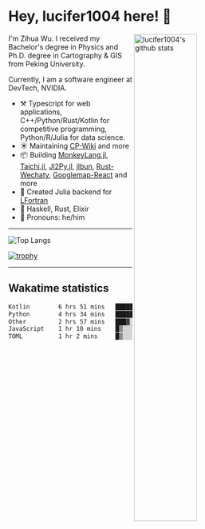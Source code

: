 # Hey, lucifer1004 here! :wave:

<img width="50%" align="right" alt="lucifer1004's github stats" src="https://github-readme-stats.vercel.app/api?username=lucifer1004&show_icons=true">

I'm Zihua Wu. I received my Bachelor's degree in Physics and Ph.D. degree in Cartography & GIS from Peking University.

Currently, I am a software engineer at DevTech, NVIDIA.

- :hammer_and_pick: Typescript for web applications, C++/Python/Rust/Kotlin for competitive programming, Python/R/Julia for data science.
- :sunny: Maintaining [CP-Wiki](https://cp-wiki.vercel.app) and more 
- :package: Building [MonkeyLang.jl](https://github.com/lucifer1004/MonkeyLang.jl), [Taichi.jl](https://github.com/lucifer1004/Taichi.jl), [Jl2Py.jl](https://github.com/lucifer1004/Jl2Py.jl), [jlbun](https://github.com/lucifer1004/jlbun), [Rust-Wechaty](https://github.com/wechaty/rust-wechaty), [Googlemap-React](https://github.com/googlemap-react/googlemap-react) and more
- :sparkler: Created Julia backend for [LFortran](https://github.com/lfortran/lfortran)
- :seedling: Haskell, Rust, Elixir
- :man: Pronouns: he/him

---

![Top Langs](https://github-readme-stats.vercel.app/api/top-langs/?username=lucifer1004&layout=compact)

[![trophy](https://github-profile-trophy.vercel.app/?username=ryo-ma)](https://github.com/ryo-ma/github-profile-trophy)

---

## Wakatime statistics

<!--START_SECTION:waka-->

```txt
Kotlin        6 hrs 51 mins   ████████▓░░░░░░░░░░░░░░░░   35.16 %
Python        4 hrs 34 mins   ██████░░░░░░░░░░░░░░░░░░░   23.47 %
Other         2 hrs 57 mins   ███▓░░░░░░░░░░░░░░░░░░░░░   15.20 %
JavaScript    1 hr 10 mins    █▒░░░░░░░░░░░░░░░░░░░░░░░   05.98 %
TOML          1 hr 2 mins     █▒░░░░░░░░░░░░░░░░░░░░░░░   05.33 %
```

<!--END_SECTION:waka-->
